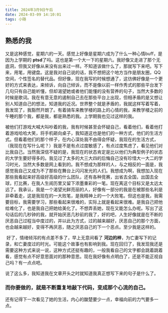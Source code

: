 ```yaml
---
title: 2024年3月9日午后
date: 2024-03-09 14:10:01
tags: 小随
---
```


## 熟悉的我

​	又是这种感觉，星期六的一天。感觉上好像是星期六成为了什么一种心情buff，是因为上学期的 **ptsd**了吗。这也是第一个大一下的星期六。我好像又走进了那个无底洞，但我又好像从来没有出来过一样。不知道该做什么了，那就写下来吧。写下来，用笔，用键盘。这是我对自己说的话，我不想把这个地方当作是朋友圈，QQ空间，个性签名的替代品。但好像，现在我写的时候想通了，这彷佛好像是一个更好的方式来表达，来倾诉，向自己倾诉，而不是像以前一样作秀式的那些平台发下几句只有自己能听懂，但却渴望她或者他们能懂的没有营养的句子，当然大多数的时候是歌词。我在有意无意的遏制自己去在那些平台上出现，但相矛盾的是又想让别人知道自己的想法，知道我的近况。世界整个就是矛盾的，我就这样写着写着，我发现了，我豁然开朗了。有着骑车来教学楼的路上的心情的我，来教学楼之前的午睡的那个我，都是我，都是熟悉的我。上学期我也见过这样的我。

​	被他们打游戏大喊大叫吵着的我，我有时候甚至会怀疑自己，看着他们，看着他打着游戏哈哈大笑，将手机砸向桌子，我知道这也是他们的一种方式，他们的生活方式。但看着他们的那个样子，在内心深处我不由得会怀疑，我现在的生活方式，（我现在在写什么呢？）我是不是有点过度敏感了，有点过度焦虑了，看见他们对比我自己。当然我深信不疑的是，我现在的状态肯定是比以他们为典型例子的状态的大学生要好得多的。我见过了太多的大三大四的后悔自己没有珍惜大一大二的学习时光，当然大多数是网上看到的。我不想成为那样的人，与之相反的一面是，我感觉我自己又成为不了那些在舞台上闪闪发光的人们。我想成为啊，我想加入现在那些我看起来好高级好高级的什么团队，还有各种竞赛，出省去全国，出国去全球，打比赛，在我人生阅历里又留下浓墨重彩的一笔。现在离这个目标又是太远太远了。我承认，我是一个渴望光鲜亮丽的人，好像有一部分的我是在被那些名利是非牵着走，这是我现在的一大败笔，是我精神上的一个大败笔。但这也是我，我需要目标，我需要学习，那些看起来很难的，实际上就是看起来很难。是我自己把他给难化了，也是我自己把她给美化了。不想弄丢她，现在又能怎么办呢。写出了这句话后的几秒钟的我，就开始厌恶几秒前的我了，好的吧，人生好像就是在不断的厌恶自己过程当中度过的，并以此为方式，过的越来越好，厌恶自己的那个方面，也会越来越好，变得不再厌恶，随之厌恶自己的下一个恶点。至少我是这样的。

​	好了，情绪倾泻的有点差不多了，早上无意间看了 **河边的梓**，为亡妻写下的记录，和亡妻度过的时光。可能这个故事也有影响到我。现在回归了，我发现我还是需要这种方式来说一说，这种方式还挺有趣的，一般我看自己的文字都会跳着跳着看，感觉有点不好意思面对的那种意思。现在我好像有点明白了，还是不能正视自己吗？有一点点吧。

说了这么多，我知道我在文章开头之时就知道我真正想写下来的句子是什么了。

### 而你要做的，就是不断重复地敲下代码，变成那个**心流**的自己。

​	还有记得下一次看见了她的生活，内心的酸楚要少一点，幸福向前的力气要多一点。	
